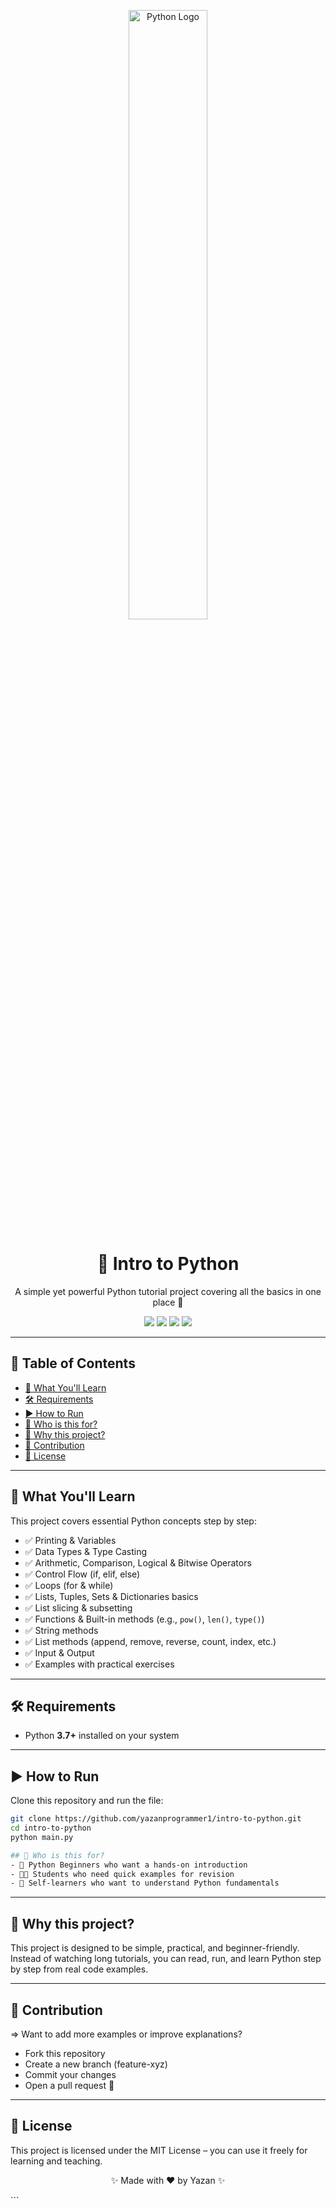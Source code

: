 <p align="center">
  <img src="https://upload.wikimedia.org/wikipedia/commons/thumb/c/c3/Python-logo-notext.svg/1200px-Python-logo-notext.svg.png" alt="Python Logo" width="50%" />
</p>

<h1 align="center">📘 Intro to Python</h1>
<p align="center">A simple yet powerful Python tutorial project covering all the basics in one place 🚀</p>

<p align="center">
  <img src="https://img.shields.io/badge/python-3.7+-blue.svg" />
  <img src="https://img.shields.io/github/stars/USERNAME/intro-to-python?style=social" />
  <img src="https://img.shields.io/github/forks/USERNAME/intro-to-python?style=social" />
  <img src="https://img.shields.io/badge/license-MIT-green.svg" />
</p>

---

## 📑 Table of Contents
- [🚀 What You'll Learn](#-what-youll-learn)
- [🛠 Requirements](#-requirements)
- [▶️ How to Run](#️-how-to-run)
- [🎯 Who is this for?](#-who-is-this-for)
- [🌟 Why this project?](#-why-this-project)
- [🤝 Contribution](#-contribution)
- [📜 License](#-license)

---

## 🚀 What You'll Learn
This project covers essential Python concepts step by step:  

- ✅ Printing & Variables  
- ✅ Data Types & Type Casting  
- ✅ Arithmetic, Comparison, Logical & Bitwise Operators  
- ✅ Control Flow (if, elif, else)  
- ✅ Loops (for & while)  
- ✅ Lists, Tuples, Sets & Dictionaries basics  
- ✅ List slicing & subsetting  
- ✅ Functions & Built-in methods (e.g., `pow()`, `len()`, `type()`)  
- ✅ String methods  
- ✅ List methods (append, remove, reverse, count, index, etc.)  
- ✅ Input & Output  
- ✅ Examples with practical exercises  


---

## 🛠 Requirements
- Python **3.7+** installed on your system  

---

## ▶️ How to Run
Clone this repository and run the file:

```bash
git clone https://github.com/yazanprogrammer1/intro-to-python.git
cd intro-to-python
python main.py

## 🎯 Who is this for?
- 🐍 Python Beginners who want a hands-on introduction
- 👨‍💻 Students who need quick examples for revision
- 🚀 Self-learners who want to understand Python fundamentals
```
---

## 🌟 Why this project?
This project is designed to be simple, practical, and beginner-friendly.
Instead of watching long tutorials, you can read, run, and learn Python step by step from real code examples.

---

## 🤝 Contribution
=> Want to add more examples or improve explanations?

- Fork this repository
- Create a new branch (feature-xyz)
- Commit your changes
- Open a pull request 🎉

---

## 📜 License
This project is licensed under the MIT License – you can use it freely for learning and teaching.

<p align="center">✨ Made with ❤️ by Yazan ✨</p> ```

